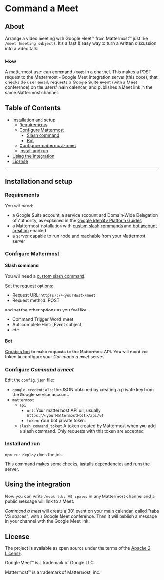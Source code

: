 # Command a Meet

## About
Arrange a video meeting with Google Meet™ from Mattermost™ just like `/meet (meeting subject)`. It's a fast & easy way to turn a written discussion into a video talk.

### How

A mattermost user can command `/meet` in a channel. This makes a POST request to the Mattermost - Google Meet integration server (this code), that checks de user email, requests a Google Suite event (with a Meet conference) on the users' main calendar, and publishes a Meet link in the same Mattermost channel.


## Table of Contents
- [Installation and setup](#installation-and-setup)
  - [Requirements](#requirements)
  - [Configure Mattermost](#configure-mattermost)
    - [Slash command](#slash-command)
    - [Bot](#bot)
  - [Configure mattermost-meet](#configure-mattermost-meet)
  - [Install and run](#install-and-run)
- [Using the integration](#using-the-integration)
- [License](#license)

--------

## Installation and setup

### Requirements
You will need:
* a Google Suite account, a service account and Domain-Wide Delegation of Authority, as explained in the [Google Identity Platform Guides](https://developers.google.com/identity/protocols/oauth2/service-account)
* a Mattermost installation with [custom slash commands](https://docs.mattermost.com/administration/config-settings.html#enable-custom-slash-commands) and [bot account creation](https://docs.mattermost.com/administration/config-settings.html#bot-accounts) enabled
* a server capable to run node and reachable from your Mattermost server

### Configure Mattermost

####  Slash command

You will need a [custom slash command](https://docs.mattermost.com/developer/slash-commands.html#custom-slash-command).

Set the request options:
* Request URL: `http(s)://<yourHost>/meet`
* Request method: POST

and set the other options as you feel like.
* Command Trigger Word: meet
* Autocomplete Hint: [Event subject]
* etc.

#### Bot

[Create a bot](https://docs.mattermost.com/developer/bot-accounts.html#bot-account-creation) to make requests to the Mattermost API.
You will need the token to configure your _Command a meet_ server.

### Configure _Command a meet_

Edit the `config.json` file:
* `google.credentials`: the JSON obtained by creating a private key from the Google service account.
* `mattermost`
  * `api`
    * `url`: Your mattermost API url, usually `https://<yourMattermostHost>/api/v4`
    * `token`: Your bot private token.
  * `slash_command_token`: A token created by Mattermost when you add a slash command. Only requests with this token are accepted.


### Install and run
`npm run deploy` does the job.

This command makes some checks, installs dependencies and runs the server.

## Using the integration
Now you can write `/meet tabs VS spaces` in any Mattermost channel and a public message will link to a Meet.

_Command a meet_ will create a 30' event on your main calendar, called "tabs VS spaces", with a Google Meet conference. Then it will publish a message in your channel with the Google Meet link.

## License
The project is available as open source under the terms of the [Apache 2 License](LICENSE).



Google Meet™ is a trademark of Google LLC.

Mattermost™ is a trademark of Mattermost, inc.


